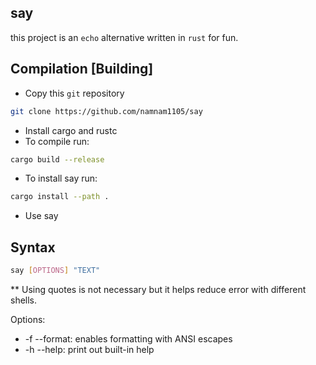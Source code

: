 ## say

this project is an `echo` alternative written in `rust` for fun.

## Compilation [Building]

- Copy this `git` repository
```bash
git clone https://github.com/namnam1105/say
```
- Install cargo and rustc
- To compile run:
```bash
cargo build --release
```
- To install say run:
```bash
cargo install --path .
```
- Use say


## Syntax


```bash
say [OPTIONS] "TEXT"
```
** Using quotes is not necessary but it helps reduce error with different shells.

Options:
- -f --format: enables formatting with ANSI escapes
- -h --help: print out built-in help
